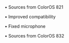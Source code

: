 • Sources from ColorOS 821

• Improved compatibility

• Fixed microphone 

• Sources from ColorOS 832
